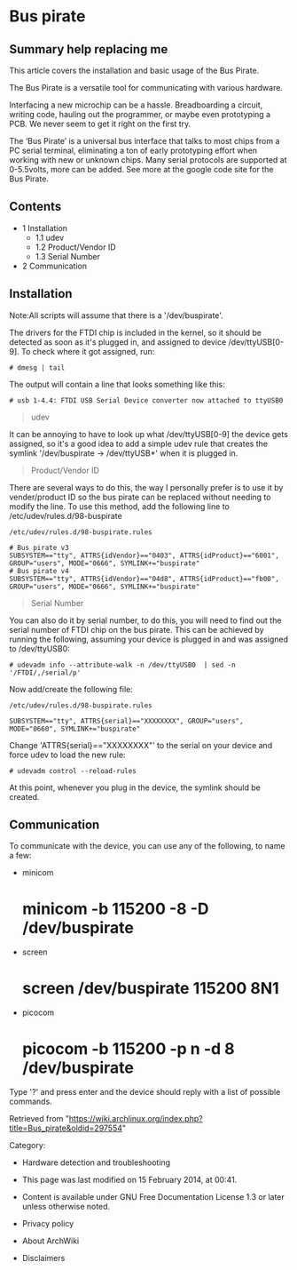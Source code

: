 Bus pirate
==========

  Summary help replacing me
  -------------------------------------------------------------------------
  This article covers the installation and basic usage of the Bus Pirate.

The Bus Pirate is a versatile tool for communicating with various
hardware.

Interfacing a new microchip can be a hassle. Breadboarding a circuit,
writing code, hauling out the programmer, or maybe even prototyping a
PCB. We never seem to get it right on the first try.

The ‘Bus Pirate’ is a universal bus interface that talks to most chips
from a PC serial terminal, eliminating a ton of early prototyping effort
when working with new or unknown chips. Many serial protocols are
supported at 0-5.5volts, more can be added. See more at the google code
site for the Bus Pirate.

Contents
--------

-   1 Installation
    -   1.1 udev
    -   1.2 Product/Vendor ID
    -   1.3 Serial Number
-   2 Communication

Installation
------------

Note:All scripts will assume that there is a '/dev/buspirate'.

The drivers for the FTDI chip is included in the kernel, so it should be
detected as soon as it's plugged in, and assigned to device
/dev/ttyUSB[0-9]. To check where it got assigned, run:

    # dmesg | tail

The output will contain a line that looks something like this:

    # usb 1-4.4: FTDI USB Serial Device converter now attached to ttyUSB0

> udev

It can be annoying to have to look up what /dev/ttyUSB[0-9] the device
gets assigned, so it's a good idea to add a simple udev rule that
creates the symlink '/dev/buspirate -> /dev/ttyUSB*' when it is plugged
in.

> Product/Vendor ID

There are several ways to do this, the way I personally prefer is to use
it by vender/product ID so the bus pirate can be replaced without
needing to modify the line. To use this method, add the following line
to /etc/udev/rules.d/98-buspirate

    /etc/udev/rules.d/98-buspirate.rules

    # Bus pirate v3
    SUBSYSTEM=="tty", ATTRS{idVendor}=="0403", ATTRS{idProduct}=="6001", GROUP="users", MODE="0666", SYMLINK+="buspirate"
    # Bus pirate v4
    SUBSYSTEM=="tty", ATTRS{idVendor}=="04d8", ATTRS{idProduct}=="fb00", GROUP="users", MODE="0666", SYMLINK+="buspirate"

> Serial Number

You can also do it by serial number, to do this, you will need to find
out the serial number of FTDI chip on the bus pirate. This can be
achieved by running the following, assuming your device is plugged in
and was assigned to /dev/ttyUSB0:

    # udevadm info --attribute-walk -n /dev/ttyUSB0  | sed -n '/FTDI/,/serial/p'

Now add/create the following file:

    /etc/udev/rules.d/98-buspirate.rules

    SUBSYSTEM=="tty", ATTRS{serial}=="XXXXXXXX", GROUP="users", MODE="0660", SYMLINK+="buspirate"

Change 'ATTRS{serial}=="XXXXXXXX"' to the serial on your device and
force udev to load the new rule:

    # udevadm control --reload-rules

At this point, whenever you plug in the device, the symlink should be
created.

Communication
-------------

To communicate with the device, you can use any of the following, to
name a few:

-   minicom

    # minicom -b 115200 -8 -D /dev/buspirate

-   screen

    # screen /dev/buspirate 115200 8N1

-   picocom

    # picocom -b 115200 -p n -d 8 /dev/buspirate

Type '?' and press enter and the device should reply with a list of
possible commands.

Retrieved from
"https://wiki.archlinux.org/index.php?title=Bus_pirate&oldid=297554"

Category:

-   Hardware detection and troubleshooting

-   This page was last modified on 15 February 2014, at 00:41.
-   Content is available under GNU Free Documentation License 1.3 or
    later unless otherwise noted.
-   Privacy policy
-   About ArchWiki
-   Disclaimers
